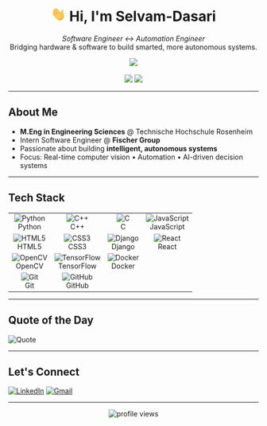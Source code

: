 <h1 align="center">
    <img src="https://raw.githubusercontent.com/ABSphreak/ABSphreak/master/gifs/Hi.gif" width="30px" />
  Hi, I'm Selvam-Dasari
</h1>

<p align="center">
  <em>Software Engineer ↔ Automation Engineer</em><br>
  Bridging hardware & software to build smarted, more autonomous systems.
</p>

<p align="center">
    <img src="https://readme-typing-svg.herokuapp.com?font=Fira+Code&size=24&duration=2000&pause=1000&color=06B6D4&center=true&vCenter=true&width=500&lines=Software+Engineer;Automation+Enthusiast;AI+Explorer;Problem+solver" />

</p>

<p align="center">
<img height="150" src="https://github-readme-stats.vercel.app/api?username=Selvam-DG&show_icons=true&theme=vue-dark&count_private=true"/>
<img height="150" src="https://github-readme-stats.vercel.app/api/top-langs/?username=Selvam-DG&layout=compact&theme=vue-dark" />
</p>

---

## About Me
- **M.Eng in Engineering Sciences** @ Technische Hochschule Rosenheim
- Intern Software Engineer @ **Fischer Group**
- Passionate about building **intelligent, autonomous systems**
- Focus: Real-time computer vision • Automation • AI-driven decision systems

---

## Tech Stack
<table>
  <tr>
    <td align="center"> <img src="https://cdn.jsdelivr.net/npm/simple-icons@v8/icons/python.svg" width="40" alt="Python" /> <br>Python</td>
    <td align="center"> <img src="https://cdn.jsdelivr.net/npm/simple-icons@v8/icons/cplusplus.svg" width="40" alt="C++" /> <br>C++</td>
    <td align="center"> <img src="https://cdn.jsdelivr.net/npm/simple-icons@v8/icons/c.svg" width="40" alt="C" /> <br>C</td>
    <td align="center"> <img src="https://cdn.jsdelivr.net/npm/simple-icons@v8/icons/javascript.svg" width="40" alt="JavaScript" /> <br>JavaScript</td>
 </tr>
  <tr>
    <td align="center"> <img src="https://cdn.jsdelivr.net/npm/simple-icons@v8/icons/html5.svg" width="40" alt="HTML5" /> <br>HTML5</td>
    <td align="center"> <img src="https://cdn.jsdelivr.net/npm/simple-icons@v8/icons/css3.svg" width="40" alt="CSS3" /> <br>CSS3</td>
    <td align="center"> <img src="https://cdn.jsdelivr.net/npm/simple-icons@v8/icons/django.svg" width="40" alt="Django" /> <br>Django</td>
    <td align="center"> <img src="https://cdn.jsdelivr.net/npm/simple-icons@v8/icons/react.svg" width="40" alt="React" /> <br>React</td>
  </tr>
  <tr>
    <td align="center"> <img src="https://cdn.jsdelivr.net/npm/simple-icons@v8/icons/opencv.svg" width="40" alt="OpenCV" /> <br>OpenCV</td>
    <td align="center"> <img src="https://cdn.jsdelivr.net/npm/simple-icons@v8/icons/tensorflow.svg" width="40" alt="TensorFlow" /> <br>TensorFlow</td>
    <td align="center"> <img src="https://cdn.jsdelivr.net/npm/simple-icons@v8/icons/docker.svg" width="40" alt="Docker" /> <br>Docker</td>
 </tr>
  <tr>
    <td align="center"> <img src="https://cdn.jsdelivr.net/npm/simple-icons@v8/icons/git.svg" width="40" alt="Git" /> <br>Git</td>
    <td align="center"> <img src="https://cdn.jsdelivr.net/npm/simple-icons@v8/icons/github.svg" width="40" alt="GitHub" /> <br>GitHub</td>
  </tr>
</table>


---

## Quote of the Day

![Quote](https://quotes-github-readme.vercel.app/api?type=horizontal&theme=tokyonight)

---

## Let's Connect
[![LinkedIn](https://img.shields.io/badge/LinkedIn-blue?logo=linkedin&logoColor=white)](https://www.linkedin.com/in/selvamdasari55/)
[![Gmail](https://img.shields.io/badge/Gmail-D14836?logo=gmail&logoColor=white)](mailto:dasariselvam321@gmail.com)


---
<p align="center">
  <img src="https://komarev.com/ghpvc/?username=Selvam-DG&color=brightgreen" alt="profile views" />
</p>










